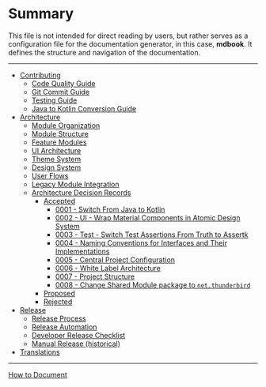 # Summary

This file is not intended for direct reading by users, but rather serves as a configuration file for the documentation
generator, in this case, **mdbook**. It defines the structure and navigation of the documentation.

---

- [Contributing](CONTRIBUTING.md)
  - [Code Quality Guide](contributing/code-quality-guide.md)
  - [Git Commit Guide](contributing/git-commit-guide.md)
  - [Testing Guide](contributing/testing-guide.md)
  - [Java to Kotlin Conversion Guide](contributing/java-to-kotlin-conversion-guide.md)
- [Architecture](architecture/README.md)
  - [Module Organization](architecture/module-organization.md)
  - [Module Structure](architecture/module-structure.md)
  - [Feature Modules](architecture/feature-modules.md)
  - [UI Architecture](architecture/ui-architecture.md)
  - [Theme System](architecture/theme-system.md)
  - [Design System](architecture/design-system.md)
  - [User Flows](architecture/user-flows.md)
  - [Legacy Module Integration](architecture/legacy-module-integration.md)
  - [Architecture Decision Records](architecture/adr/README.md)
    - [Accepted]()
      - [0001 - Switch From Java to Kotlin](architecture/adr/0001-switch-from-java-to-kotlin.md)
      - [0002 - UI - Wrap Material Components in Atomic Design System](architecture/adr/0002-ui-wrap-material-components-in-atomic-design-system.md)
      - [0003 - Test - Switch Test Assertions From Truth to Assertk](architecture/adr/0003-switch-test-assertions-from-truth-to-assertk.md)
      - [0004 - Naming Conventions for Interfaces and Their Implementations](architecture/adr/0004-naming-conventions-for-interfaces-and-their-implementations.md)
      - [0005 - Central Project Configuration](architecture/adr/0005-central-project-configuration.md)
      - [0006 - White Label Architecture](architecture/adr/0006-white-label-architecture.md)
      - [0007 - Project Structure](architecture/adr/0007-project-structure.md)
      - [0008 - Change Shared Module package to `net.thunderbird`](architecture/adr/0008-change-shared-modules-package-name.md)
    - [Proposed]()
    - [Rejected]()
- [Release](ci/README.md)
  - [Release Process](ci/RELEASE.md)
  - [Release Automation](ci/AUTOMATION.md)
  - [Developer Release Checklist](release/developer-checklist.md)
  - [Manual Release (historical)](ci/HISTORICAL_RELEASE.md)
- [Translations](translations.md)

---

[How to Document](HOW-TO-DOCUMENT.md)
